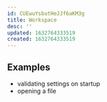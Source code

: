 ```yaml
---
id: CUEwuYsbutHeJJf6aKM3g
title: Workspace
desc: ''
updated: 1632764333519
created: 1632764333519
---
```



## Examples
- validating settings on startup
- opening a file